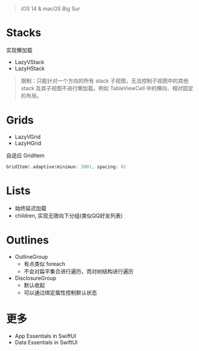 > iOS 14 & macOS Big Sur

# Stacks

实现懒加载
* LazyVStack
* LazyHStack

> 限制：只能针对一个方向的所有 stack 子视图，无法控制子视图中的其他 stack 及其子视图不进行懒加载。例如 TableViewCell 中的横向、相对固定的布局。

# Grids

* LazyVGrid
* LazyHGrid

自适应 GridItem
```Swift
GridItem(.adaptive(minimun: 300), spacing: 0)
```

# Lists

* 始终延迟加载
* children, 实现无限向下分组(类似QQ好友列表)

# Outlines

* OutlineGroup
  * 有点类似 foreach
  * 不会对扁平集合进行遍历，而对树结构进行遍历
* DisclosureGroup 
  * 默认收起
  * 可以通过绑定属性控制默认状态

# 更多

* App Essentials in SwiftUI
* Data Essentials in SwiftUI
